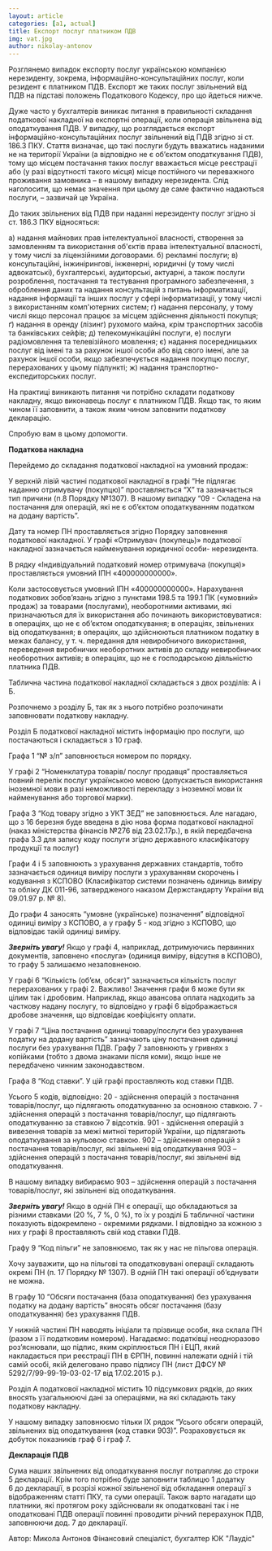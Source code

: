 ```yaml
---
layout: article
categories: [a1, actual]
title: Експорт послуг платником ПДВ
img: vat.jpg
author: nikolay-antonov
---
```


Розглянемо випадок експорту послуг українською компанією нерезиденту, зокрема, інформаційно-консультаційних послуг, коли резидент
є платником ПДВ. Експорт же таких послуг звільнений від ПДВ на підставі положень Податкового Кодексу, про що йдеться нижче.

Дуже часто у бухгалтерів виникає питання в правильності складання податкової накладної на експортні операції, коли операція звільнена 
від оподаткування ПДВ. У випадку, що розглядається експорт інформаційно-консультаційних послуг звільнений від ПДВ згідно зі ст. 186.3 
ПКУ. Стаття визначає, що такі послуги будуть вважатись наданими не на території України (а відповідно не є об’єктом оподаткування ПДВ),
тому що місцем постачання таких послуг вважається місце реєстрації або (у разі відсутності такого місця) місце постійного чи переважного 
проживання замовника – в нашому випадку нерезидента. Слід наголосити, що немає значення при цьому де саме фактично надаються послуги, 
– зазвичай це Україна. 

До таких звільнених від ПДВ при наданні нерезиденту послуг згідно зі ст. 186.3 ПКУ відносяться:

а) надання майнових прав інтелектуальної власності, створення за замовленням та використання об'єктів права інтелектуальної власності, 
у тому числі за ліцензійними договорами.
б) рекламні послуги;
в) консультаційні, інжинірингові, інженерні, юридичні (у тому числі адвокатські), бухгалтерські, аудиторські, актуарні, а також послуги 
розроблення, постачання та тестування програмного забезпечення, з оброблення даних та надання консультацій з питань інформатизації, 
надання інформації та інших послуг у сфері інформатизації, у тому числі з використанням комп'ютерних систем;
г) надання персоналу, у тому числі якщо персонал працює за місцем здійснення діяльності покупця;
ґ) надання в оренду (лізинг) рухомого майна, крім транспортних засобів та банківських сейфів;
д) телекомунікаційні послуги,
е) послуги радіомовлення та телевізійного мовлення;
є) надання посередницьких послуг від імені та за рахунок іншої особи або від свого імені, але за рахунок іншої особи, якщо забезпечується
надання покупцю послуг, перерахованих у цьому підпункті;
ж) надання транспортно-експедиторських послуг.

На практиці виникають питання чи потрібно складати податкову накладну, якщо виконавець послуг є платником ПДВ. Якщо так, то яким чином 
її заповнити, а також яким чином заповнити податкову декларацію.

Спробую вам в цьому допомогти.

**Податкова накладна**

Перейдемо до складання податкової накладної на умовний продаж:


У верхній лівій частині податкової накладної в графі “Не підлягає наданню отримувачу (покупцю)” проставляється “X” та зазначається тип 
причини (п.8 Порядку №1307). В нашому випадку “09 - Складена на постачання для операцій, які не є об’єктом оподаткуванням податком на 
додану вартість”.

Дату та номер ПН проставляється згідно Порядку заповнення податкової накладної.
У графі «Отримувач (покупець)» податкової накладної зазначається найменування юридичної особи- нерезидента.

В  рядку «Індивідуальний податковий номер отримувача (покупця)» проставляється умовний ІПН «400000000000».

Коли застосовується умовний ІПН «400000000000».
Нарахування податкових зобов’язань згідно з пунктами 198.5 та 199.1 ПК («умовний» продаж) за товарами (послугами), необоротними активами, 
які призначаються для їх використання або починають використовуватися:
в операціях, що не є об’єктом оподаткування;
в операціях, звільнених від оподаткування;
в операціях, що здійснюються платником податку в межах балансу, у т. ч. передання для невиробничого використання, переведення виробничих 
необоротних активів до складу невиробничих необоротних активів;
в операціях, що не є господарською діяльністю платника ПДВ.

Таблична частина податкової накладної складається з двох розділів: А і Б.

Розпочнемо з розділу Б, так як з нього потрібно розпочинати заповнювати податкову накладну.

Розділ Б податкової накладної містить інформацію про послуги, що постачаються і складається з 10 граф.

Графа 1 “№ з/п” заповнюється номером по порядку.

У графі 2 “Номенклатура товарів/ послуг продавця” проставляється повний перелік послуг українською мовою (допускається використання 
іноземної мови в разі неможливості перекладу з іноземної мови їх найменування або торгової марки).

Графа 3 “Код товару згідно з УКТ ЗЕД” не заповнюється. Але нагадаю, що з 16 березня буде введена в дію нова форма податкової накладної 
(наказ міністерства фінансів №276 від 23.02.17р.), в якій передбачена графа 3.3 для запису коду послуги згідно державного класифікатору 
продукції та послуг)

Графи 4 і 5 заповнюють з урахування державних стандартів, тобто зазначається одиниця виміру послуги з урахуванням скорочень і кодування 
з КСПОВО (Класифікатор системи позначень одиниць виміру та обліку ДК 011-96, затвердженого наказом Держстандарту України від 09.01.97 р. 
№ 8).

До графи 4 заносять “умовне (українське) позначення” відповідної одиниці виміру з КСПОВО, а у графу 5 - код згідно з КСПОВО, 
що відповідає такій одиниці виміру.

***Зверніть увагу!*** Якщо у графі 4, наприклад, дотримуючись первинних документів, заповнено «послуга» (одиниця виміру, відсутня в КСПОВО), 
то графу 5 залишаємо незаповненою.

У графі 6 “Кількість (об’єм, обсяг)” зазначається кількість послуг перерахованих у графі 2.
Важливо! Значення графи 6 може бути як цілим так і дробовим. Наприклад, якщо авансова оплата надходить за часткову надану послугу, 
то відповідно у графі 6 відображається дробове значення, що відповідає коефіцієнту оплати.

У графі 7 “Ціна постачання одиниці товару/послуги без урахування податку на додану вартість” зазначають ціну постачання одиниці послуги
без урахування ПДВ. Графу 7 заповнюють у гривнях з копійками (тобто з двома знаками після коми), якщо інше не передбачено чинним законодавством. 

Графа 8  “Код ставки”. У цій графі проставляють код ставки ПДВ.

Усього 5 кодів, відповідно:
20 - здійснення операцій з постачання товарів/послуг, що підлягають оподаткуванню за основною ставкою.
7 - здійснення операцій з постачання товарів/послуг, що підлягають оподаткуванню за ставкою 7 відсотків.
901 - здійснення операцій з вивезення товарів за межі митної територій України, що підлягають оподаткування за нульовою ставкою.
902 – здійснення операцій з постачання товарів/послуг, які звільнені від оподаткування
903 – здійснення операцій з постачання товарів/послуг, які звільнені від оподаткування.

В нашому випадку вибираємо 903 – здійснення операцій з постачання товарів/послуг, які звільнені від оподаткування.

***Зверніть увагу!*** Якщо в одній ПН є операції, що обкладаються за різними ставками (20 %, 7 %, 0 %), то їх у розділі Б табличної частини показують 
відокремлено - окремими рядками. І відповідно за кожною з них у графі 8 проставляють свій код ставки ПДВ.

Графу 9 “Код пільги” не заповнюємо, так як у нас не пільгова операція.

Хочу зауважити, що на пільгові та оподатковувані операції складають окремі ПН (п. 17 Порядку № 1307). В одній ПН такі операції об’єднувати 
не можна.

В графу 10 “Обсяги постачання (база оподаткування) без урахування податку на додану вартість” вносять обсяг постачання 
(базу оподаткування) без урахування ПДВ.

У нижній частині ПН наводять ініціали та прізвище особи, яка склала ПН (разом з її податковим номером). Нагадаємо: податківці 
неодноразово роз’яснювали, що підпис, яким скріплюється ПН і ЕЦП, який накладається при реєстрації ПН в ЄРПН, повинні належати 
одній і тій самій особі, якій делеговано право підпису ПН (лист ДФСУ № 5292/7/99-99-19-03-02-17 від 17.02.2015 р.).

Розділ А податкової накладної містить 10 підсумкових рядків, до яких вносять узагальнюючі дані за операціями, на які складають таку 
податкову накладну.

У нашому випадку заповнюємо тільки IX рядок “Усього обсяги операцій, звільнених від оподаткування (код ставки 903)”. Розраховується як 
добуток показників граф 6 і граф 7.

**Декларація  ПДВ**

Сума наших звільнених від оподаткування послуг потрапляє до строки 5 декларації. Крім того потрібно буде заповнити таблицю 1 додатку  
6 до декларації, в розрізі кожної звільненої від обкладання операції з відображенням статті ПКУ, та суми операції.
Також варто нагадати що платники, які протягом року здійснювали як оподатковані так і не оподатковані ПДВ операції повинні проводити 
річний перерахунок ПДВ, заповнюючи дод. 7 до декларації.


Автор:  Микола Антонов
Фінансовий спеціаліст, бухгалтер ЮК "Лаудіс"

